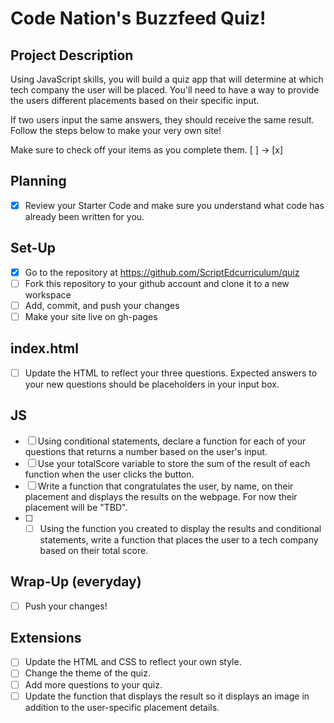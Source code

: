 # Code Nation's Buzzfeed Quiz!

## Project Description
Using JavaScript skills, you will build a quiz  app that will determine at which tech company the user will be placed. You'll need to have a way to provide the users different placements based on their specific input. 

If two users input the same answers, they should receive the same result. Follow the steps below to make your very own site! 

Make sure to check off your items as you complete them. [ ] → [x]

## Planning
- [x] Review your Starter Code and make sure you understand what code has already been written for you.
## Set-Up
- [x] Go to the repository at https://github.com/ScriptEdcurriculum/quiz
- [ ] Fork this repository to your github account and clone it to a new workspace
- [ ] Add, commit, and push your changes
- [ ] Make your site live on gh-pages
## index.html
- [ ] Update the HTML to reflect your three questions. Expected answers to your new questions should be placeholders in your input box.
## JS
- [ ] Using conditional statements, declare a function for each of your questions that returns a number based on the user's input.
- [ ] Use your totalScore variable to store the sum of the result of each function when the user clicks the button.
- [ ] Write a function that congratulates the user, by name, on their placement and displays the results on the webpage. For now their placement will be "TBD".
- [ ] - [ ] Using the function you created to display the results and conditional statements, write a function that places the user to a tech company based on their total score.
      
## Wrap-Up (everyday)
- [ ] Push your changes!


## Extensions
- [ ] Update the HTML and CSS to reflect your own style.
- [ ] Change the theme of the quiz.
- [ ] Add more questions to your quiz.
- [ ] Update the function that displays the result so it displays an image in addition to the user-specific placement details.
